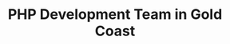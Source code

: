 ---
title: PHP Development Team in Gold Coast
permalink: /landings/php-developer-gold-coast
technology: PHP
location: Gold Coast
---